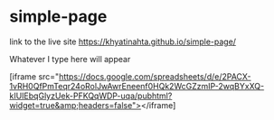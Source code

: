 # simple-page

link to the live site https://khyatinahta.github.io/simple-page/

Whatever I type here will appear

[iframe src="https://docs.google.com/spreadsheets/d/e/2PACX-1vRH0QfPmTeqr24oRolJwAwrEneenf0HQk2WcGZzmIP-2wqBYxXQ-kIUIEbqGlyzUek-PFKQqWDP-uqa/pubhtml?widget=true&amp;headers=false"></iframe]
